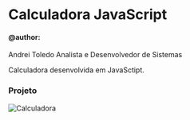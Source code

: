 # Calculadora JavaScript

#### @author:
Andrei Toledo
Analista e Desenvolvedor de Sistemas


Calculadora desenvolvida em JavaSctipt.

### Projeto
![Calculadora](https://firebasestorage.googleapis.com/v0/b/hcode-com-br.appspot.com/o/calculadora-hcode.jpg?alt=media&token=5406aa3f-b965-401c-9b4e-654609c78b33)
